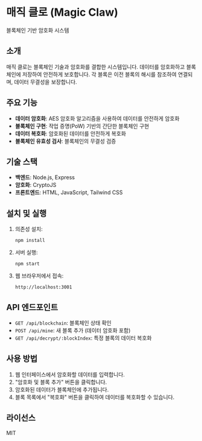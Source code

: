 # 매직 클로 (Magic Claw)

블록체인 기반 암호화 시스템

## 소개

매직 클로는 블록체인 기술과 암호화를 결합한 시스템입니다. 데이터를 암호화하고 블록체인에 저장하여 안전하게 보호합니다. 각 블록은 이전 블록의 해시를 참조하여 연결되며, 데이터 무결성을 보장합니다.

## 주요 기능

- **데이터 암호화**: AES 암호화 알고리즘을 사용하여 데이터를 안전하게 암호화
- **블록체인 구현**: 작업 증명(PoW) 기반의 간단한 블록체인 구현
- **데이터 복호화**: 암호화된 데이터를 안전하게 복호화
- **블록체인 유효성 검사**: 블록체인의 무결성 검증

## 기술 스택

- **백엔드**: Node.js, Express
- **암호화**: CryptoJS
- **프론트엔드**: HTML, JavaScript, Tailwind CSS

## 설치 및 실행

1. 의존성 설치:
   ```
   npm install
   ```

2. 서버 실행:
   ```
   npm start
   ```

3. 웹 브라우저에서 접속:
   ```
   http://localhost:3001
   ```

## API 엔드포인트

- `GET /api/blockchain`: 블록체인 상태 확인
- `POST /api/mine`: 새 블록 추가 (데이터 암호화 포함)
- `GET /api/decrypt/:blockIndex`: 특정 블록의 데이터 복호화

## 사용 방법

1. 웹 인터페이스에서 암호화할 데이터를 입력합니다.
2. "암호화 및 블록 추가" 버튼을 클릭합니다.
3. 암호화된 데이터가 블록체인에 추가됩니다.
4. 블록 목록에서 "복호화" 버튼을 클릭하여 데이터를 복호화할 수 있습니다.

## 라이선스

MIT 